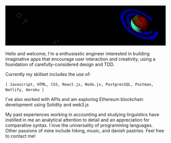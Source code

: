 ![banner with nasa neon saturn image](/assets/nasa-neon-saturn-banner-loop-plain.png)  

Hello and welcome, I'm a enthusiastic engineer interested in building imaginative apps that encourage user interaction and creativity, using a foundation of carefully-considered design and TDD.  

Currently my skillset includes the use of:  

```[ Javascript, HTML, CSS, React.js, Node.js, PostgresSQL, Postman, Netlify, Heroku ]```  

I've also worked with APIs and am exploring Ethereum blockchain development using Solidity and web3.js  

My past experiences working in accounting and studying linguistics have instilled in me an analytical attention to detail and an appreciation for comparative syntax. I love the universality of programming languages. Other passions of mine include hiking, music, and danish pastries. Feel free to contact me!  
